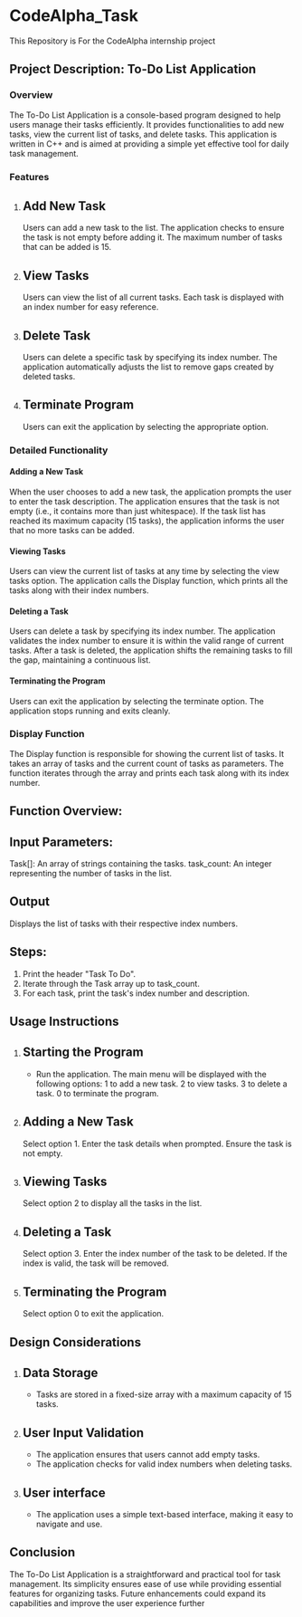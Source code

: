 # CodeAlpha_Task
This Repository is For the CodeAlpha internship project 

## Project Description: To-Do List Application

### Overview
The To-Do List Application is a console-based program designed to help users manage their tasks efficiently. It provides functionalities to add new tasks, view the current list of tasks, and delete tasks. This application is written in C++ and is aimed at providing a simple yet effective tool for daily task management.

### Features

1. ## Add New Task
    Users can add a new task to the list.
    The application checks to ensure the task is not empty before adding it.
    The maximum number of tasks that can be added is 15.

2. ## View Tasks
    Users can view the list of all current tasks.
    Each task is displayed with an index number for easy reference.

3. ## Delete Task
    Users can delete a specific task by specifying its index number.
    The application automatically adjusts the list to remove gaps created by deleted tasks.

4. ## Terminate Program
    Users can exit the application by selecting the appropriate option.

### Detailed Functionality

#### Adding a New Task
 When the user chooses to add a new task, the application prompts the user to enter the task description.
 The application ensures that the task is not empty (i.e., it contains more than just whitespace).
 If the task list has reached its maximum capacity (15 tasks), the application informs the user that no more tasks can be added.

#### Viewing Tasks
 Users can view the current list of tasks at any time by selecting the view tasks option.
 The application calls the Display function, which prints all the tasks along with their index numbers.

#### Deleting a Task
 Users can delete a task by specifying its index number.
 The application validates the index number to ensure it is within the valid range of current tasks.
 After a task is deleted, the application shifts the remaining tasks to fill the gap, maintaining a continuous list.

#### Terminating the Program
 Users can exit the application by selecting the terminate option.
 The application stops running and exits cleanly.

### Display Function

The Display function is responsible for showing the current list of tasks. It takes an array of tasks and the current count of tasks as parameters. The function iterates through the array and prints each task along with its index number.

## Function Overview:

 ## Input Parameters:
   Task[]: An array of strings containing the tasks.
   task_count: An integer representing the number of tasks in the list.

 ## Output
   Displays the list of tasks with their respective index numbers.

## Steps:
1. Print the header "Task To Do".
2. Iterate through the Task array up to task_count.
3. For each task, print the task's index number and description.

 ## Usage Instructions
1. ## Starting the Program
   - Run the application. The main menu will be displayed with the following options:
      1 to add a new task.
      2 to view tasks.
      3 to delete a task.
      0 to terminate the program.

2. ## Adding a New Task
    Select option 1.
    Enter the task details when prompted. Ensure the task is not empty.

3. ## Viewing Tasks
    Select option 2 to display all the tasks in the list.

4. ## Deleting a Task
    Select option 3.
    Enter the index number of the task to be deleted. If the index is valid, the task will be removed.

5. ## Terminating the Program
    Select option 0 to exit the application.

 ## Design Considerations

1. ## Data Storage
   - Tasks are stored in a fixed-size array with a maximum capacity of 15 tasks.

2. ## User Input Validation
   - The application ensures that users cannot add empty tasks.
   - The application checks for valid index numbers when deleting tasks.

3. ## User interface
   - The application uses a simple text-based interface, making it easy to navigate and use.


## Conclusion
The To-Do List Application is a straightforward and practical tool for task management. Its simplicity ensures ease of use while providing essential features for organizing tasks. Future enhancements could expand its capabilities and improve the user experience further
